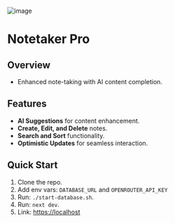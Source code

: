 ![image](https://github.com/user-attachments/assets/d74e0ec2-5655-469e-96ac-750df7e31ba8)

# Notetaker Pro

## Overview
- Enhanced note-taking with AI content completion.

## Features
- **AI Suggestions** for content enhancement.
- **Create, Edit, and Delete** notes.
- **Search and Sort** functionality.
- **Optimistic Updates** for seamless interaction.

## Quick Start
1. Clone the repo.
2. Add env vars: `DATABASE_URL` and `OPENROUTER_API_KEY`
3. Run: `./start-database.sh`.
4. Run: `next dev`.
5. Link: [https://localhost](http://localhost:3000/)
